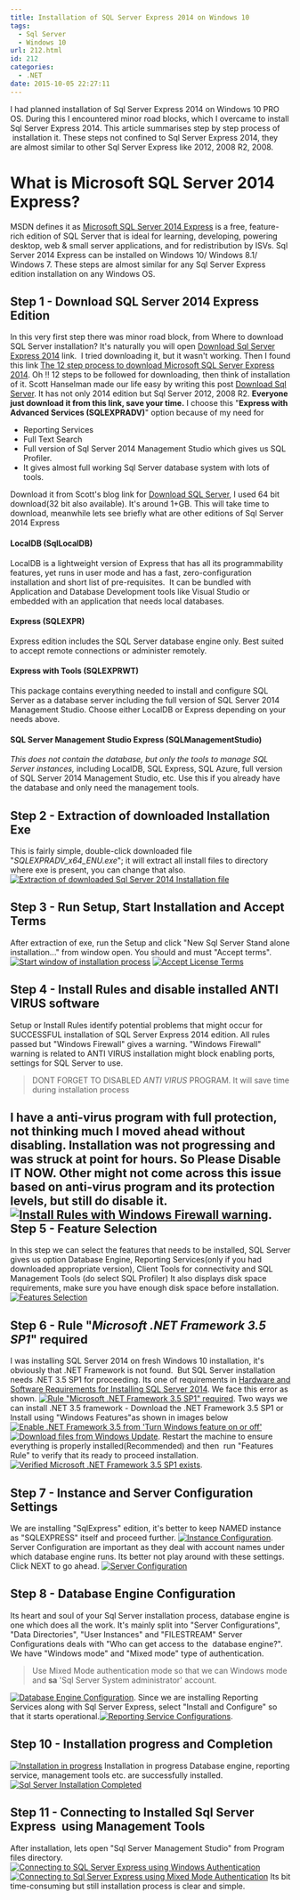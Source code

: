 ```yaml
---
title: Installation of SQL Server Express 2014 on Windows 10
tags:
  - Sql Server
  - Windows 10
url: 212.html
id: 212
categories:
  - .NET
date: 2015-10-05 22:27:11
---
```


I had planned installation of Sql Server Express 2014 on Windows 10 PRO OS. During this I encountered minor road blocks, which I overcame to install Sql Server Express 2014. This article summarises step by step process of  installation it. These steps not confined to Sql Server Express 2014, they are almost similar to other Sql Server Express like 2012, 2008 R2, 2008.

What is Microsoft SQL Server 2014 Express?
==========================================
MSDN defines it as [Microsoft SQL Server 2014 Express](https://msdn.microsoft.com/en-us/sqlserver2014express.aspx) is a free, feature-rich edition of SQL Server that is ideal for learning, developing, powering desktop, web & small server applications, and for redistribution by ISVs. Sql Server 2014 Express can be installed on Windows 10/ Windows 8.1/ Windows 7. These steps are almost similar for any Sql Server Express edition installation on any Windows OS.

Step 1 - Download SQL Server 2014 Express Edition
-------------------------------------------------

In this very first step there was minor road block, from Where to download SQL Server installation? It's naturally you will open [Download Sql Server Express 2014](https://www.microsoft.com/en-in/download/details.aspx?id=42299) link.  I tried downloading it, but it wasn't working. Then I found this link [The 12 step process to download Microsoft SQL Server Express 2014](http://www.istartedsomething.com/20140616/the-12-step-process-to-download-microsoft-sql-server-express-2014/). Oh !! 12 steps to be followed for downloading, then think of installation of it. Scott Hanselman made our life easy by writing this post [Download Sql Server](http://www.hanselman.com/blog/DownloadSQLServerExpress.aspx). It has not only 2014 edition but Sql Server 2012, 2008 R2. **Everyone just download it from this link, save your time.** I choose this "**Express with Advanced Services (SQLEXPRADV)**" option because of my need for

*   Reporting Services
*   Full Text Search
*   Full version of Sql Server 2014 Management Studio which gives us SQL Profiler.
*   It gives almost full working Sql Server database system with lots of tools.

Download it from Scott's blog link for [Download SQL Server](http://www.hanselman.com/blog/DownloadSQLServerExpress.aspx), I used 64 bit download(32 bit also available). It's around 1+GB. This will take time to download, meanwhile lets see briefly what are other editions of Sql Server 2014 Express

#### LocalDB (SqlLocalDB)

LocalDB is a lightweight version of Express that has all its programmability features, yet runs in user mode and has a fast, zero-configuration installation and short list of pre-requisites.  It can be bundled with Application and Database Development tools like Visual Studio or embedded with an application that needs local databases.

#### Express (SQLEXPR)

Express edition includes the SQL Server database engine only. Best suited to accept remote connections or administer remotely.

#### Express with Tools (SQLEXPRWT)

This package contains everything needed to install and configure SQL Server as a database server including the full version of SQL Server 2014 Management Studio. Choose either LocalDB or Express depending on your needs above.

#### SQL Server Management Studio Express (SQLManagementStudio)

_This does not contain the database, but only the tools to manage SQL Server instances,_ including LocalDB, SQL Express, SQL Azure, full version of SQL Server 2014 Management Studio, etc. Use this if you already have the database and only need the management tools.

Step 2 - Extraction of downloaded Installation Exe
--------------------------------------------------

This is fairly simple, double-click downloaded file "_SQLEXPRADV\_x64\_ENU.exe_"; it will extract all install files to directory where exe is present, you can change that also.[![Extraction of downloaded Sql Server 2014 Installation file](http://www.mithunvp.com/wp-content/uploads/2015/09/sqlserverinstall-step1.png)](http://www.mithunvp.com/wp-content/uploads/2015/09/sqlserverinstall-step1.png)

Step 3 - Run Setup, Start Installation and Accept Terms
-------------------------------------------------------

After extraction of exe, run the Setup and click "New Sql Server Stand alone installation..." from window open. You should and must "Accept terms".[![Start window of installation process](http://www.mithunvp.com/wp-content/uploads/2015/09/sqlserverinstall-step2.png)](http://www.mithunvp.com/wp-content/uploads/2015/09/sqlserverinstall-step2.png) [![Accept License Terms](http://www.mithunvp.com/wp-content/uploads/2015/09/sqlserverinstall-step3.png)](http://www.mithunvp.com/wp-content/uploads/2015/09/sqlserverinstall-step3.png) 

Step 4 - Install Rules and disable installed ANTI VIRUS software
----------------------------------------------------------------

Setup or Install Rules identify potential problems that might occur for SUCCESSFUL installation of SQL Server Express 2014 edition. All rules passed but "Windows Firewall" gives a warning. "Windows Firewall" warning is related to ANTI VIRUS installation might block enabling ports, settings for SQL Server to use.

> DONT FORGET TO DISABLED _ANTI VIRUS_ PROGRAM. It will save time during installation process

I have a anti-virus program with full protection, not thinking much I moved ahead without disabling. Installation was not progressing and was struck at point for hours. So Please Disable IT NOW. Other might not come across this issue based on anti-virus program and its protection levels, but still do disable it. [![Install Rules with Windows Firewall warning](http://www.mithunvp.com/wp-content/uploads/2015/09/sqlserverinstall-step4.png)](http://www.mithunvp.com/wp-content/uploads/2015/09/sqlserverinstall-step4.png).
Step 5 - Feature Selection
--------------------------

In this step we can select the features that needs to be installed, SQL Server gives us option Database Engine, Reporting Services(only if you had downloaded appropriate version), Client Tools for connectivity and SQL Management Tools (do select SQL Profiler) It also displays disk space requirements, make sure you have enough disk space before installation. [![Features Selection](http://www.mithunvp.com/wp-content/uploads/2015/09/sqlserverinstall-step5.png)](http://www.mithunvp.com/wp-content/uploads/2015/09/sqlserverinstall-step5.png)

Step 6 - Rule "_Microsoft .NET Framework 3.5 SP1_" required
-----------------------------------------------------------

I was installing SQL Server 2014 on fresh Windows 10 installation, it's obviously that .NET Framework is not found.  But SQL Server installation needs .NET 3.5 SP1 for proceeding. Its one of requirements in [Hardware and Software Requirements for Installing SQL Server 2014](https://msdn.microsoft.com/en-us/library/ms143506(v=sql.120).aspx). We face this error as shown. [![Rule "Microsoft .NET Framework 3.5 SP1" required](http://www.mithunvp.com/wp-content/uploads/2015/09/sqlserverinstall-step6.png)](http://www.mithunvp.com/wp-content/uploads/2015/09/sqlserverinstall-step6.png). Two ways we can install .NET 3.5 framework - Download the .NET Framework 3.5 SP1 or Install using "Windows Features"as shown in images below [![Enable .NET Framework 3.5 from 'Turn Windows feature on or off'](http://www.mithunvp.com/wp-content/uploads/2015/09/sqlserverinstall-step7.png)](http://www.mithunvp.com/wp-content/uploads/2015/09/sqlserverinstall-step7.png) [![Download files from Windows Update](http://www.mithunvp.com/wp-content/uploads/2015/09/sqlserverinstall-step8.png)](http://www.mithunvp.com/wp-content/uploads/2015/09/sqlserverinstall-step8.png). Restart the machine to ensure everything is properly installed(Recommended) and then  run "Features Rule" to verify that its ready to proceed installation.[![Verified Microsoft .NET Framework 3.5 SP1 exists](http://www.mithunvp.com/wp-content/uploads/2015/09/sqlserverinstall-step9.png)](http://www.mithunvp.com/wp-content/uploads/2015/09/sqlserverinstall-step9.png).

Step 7 - Instance and Server Configuration Settings
---------------------------------------------------

We are installing "SqlExpress" edition, it's better to keep NAMED instance as "SQLEXPRESS" itself and proceed further. [![Instance Configuration](http://www.mithunvp.com/wp-content/uploads/2015/09/sqlserverinstall-step10.png)](http://www.mithunvp.com/wp-content/uploads/2015/09/sqlserverinstall-step10.png).
 Server Configuration are important as they deal with account names under which database engine runs. Its better not play around with these settings. Click NEXT to go ahead. [![Server Configuration](http://www.mithunvp.com/wp-content/uploads/2015/09/sqlserverinstall-step11.png)](http://www.mithunvp.com/wp-content/uploads/2015/09/sqlserverinstall-step11.png)

Step 8 - Database Engine Configuration
--------------------------------------

Its heart and soul of your Sql Server installation process, database engine is one which does all the work. It's mainly split into "Server Configurations", "Data Directories", "User Instances" and "FILESTREAM" Server Configurations deals with "Who can get access to the  database engine?". We have "Windows mode" and "Mixed mode" type of authentication.

> Use Mixed Mode authentication mode so that we can Windows mode and **sa** 'Sql Server System administrator' account.

[![Database Engine Configuration](http://www.mithunvp.com/wp-content/uploads/2015/09/sqlserverinstall-step12.png)](http://www.mithunvp.com/wp-content/uploads/2015/09/sqlserverinstall-step12.png). Since we are installing Reporting Services along with Sql Server Express, select "Install and Configure" so that it starts operational.[![Reporting Service Configurations](http://www.mithunvp.com/wp-content/uploads/2015/09/sqlserverinstall-step13.png)](http://www.mithunvp.com/wp-content/uploads/2015/09/sqlserverinstall-step13.png).

Step 10 - Installation progress and Completion
----------------------------------------------

[![Installation in progress](http://www.mithunvp.com/wp-content/uploads/2015/09/sqlserverinstall-step14.png)](http://www.mithunvp.com/wp-content/uploads/2015/09/sqlserverinstall-step14.png) Installation in progress Database engine, reporting service, management tools etc. are successfully installed. [![Sql Server Installation Completed](http://www.mithunvp.com/wp-content/uploads/2015/09/sqlserverinstall-step16.png)](http://www.mithunvp.com/wp-content/uploads/2015/09/sqlserverinstall-step16.png) 

Step 11 - Connecting to Installed Sql Server Express  using Management Tools
----------------------------------------------------------------------------

After installation, lets open "Sql Server Management Studio" from Program files directory.[![Connecting to SQL Server Express using Windows Authentication](http://www.mithunvp.com/wp-content/uploads/2015/09/sqlserverinstall-step18-1024x603.png)](http://www.mithunvp.com/wp-content/uploads/2015/09/sqlserverinstall-step18.png)[![Connecting to Sql Server Express using Mixed Mode Authentication](http://www.mithunvp.com/wp-content/uploads/2015/09/sqlserverinstall-step17-1024x603.png)](http://www.mithunvp.com/wp-content/uploads/2015/09/sqlserverinstall-step17.png)
Its bit time-consuming but still installation process is clear and simple.